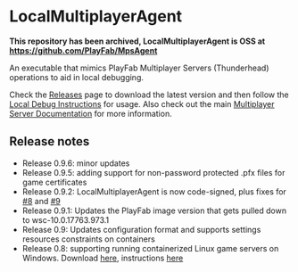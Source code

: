 # LocalMultiplayerAgent

**This repository has been archived, LocalMultiplayerAgent is OSS at https://github.com/PlayFab/MpsAgent**

An executable that mimics PlayFab Multiplayer Servers (Thunderhead) operations to aid in local debugging.

Check the [Releases](https://github.com/PlayFab/LocalMultiplayerAgent/releases) page to download the latest version and then follow the [Local Debug Instructions](https://docs.microsoft.com/en-us/gaming/playfab/features/multiplayer/servers/locally-debugging-game-servers-and-integration-with-playfab) for usage. Also check out the main [Multiplayer Server Documentation](https://docs.microsoft.com/en-us/gaming/playfab/features/multiplayer/servers/) for more information.

## Release notes
- Release 0.9.6: minor updates
- Release 0.9.5: adding support for non-password protected .pfx files for game certificates
- Release 0.9.2: LocalMultiplayerAgent is now code-signed, plus fixes for [#8](https://github.com/PlayFab/LocalMultiplayerAgent/issues/8) and [#9](https://github.com/PlayFab/LocalMultiplayerAgent/issues/9)
- Release 0.9.1: Updates the PlayFab image version that gets pulled down to wsc-10.0.17763.973.1
- Release 0.9: Updates configuration format and supports settings resources constraints on containers
- Release 0.8: supporting running containerized Linux game servers on Windows. Download [here](https://github.com/PlayFab/LocalMultiplayerAgent/releases/tag/v0.8), instructions [here](linuxContainersOnWindows.md)
